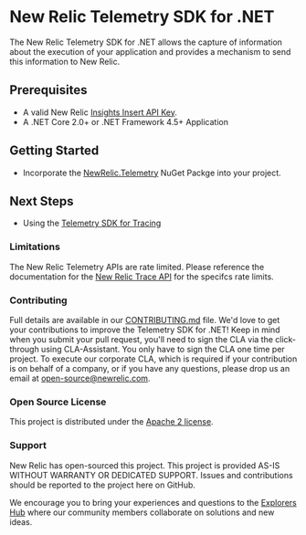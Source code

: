 # New Relic Telemetry SDK for .NET

The New Relic Telemetry SDK for .NET allows the capture of information about the execution of your application and provides a mechanism to send this information to New Relic.


## Prerequisites
* A valid New Relic <a target="_blank" href="https://docs.newrelic.com/docs/insights/insights-data-sources/custom-data/introduction-event-api#register">Insights Insert API Key</a>.
* A .NET Core 2.0+ or .NET Framework 4.5+ Application
## Getting Started
* Incorporate the [NewRelic.Telemetry](https://www.nuget.org/packages/NewRelic.Telemetry) NuGet Packge into your project.

## Next Steps
* Using the [Telemetry SDK for Tracing](./Spans/README.md)



### Limitations
The New Relic Telemetry APIs are rate limited. Please reference the documentation for the [New Relic Trace API](https://docs.newrelic.com/docs/data-ingest-apis/get-data-new-relic/metric-api/metric-api-limits-restricted-attributes) for the specifcs  rate limits.



### Contributing
Full details are available in our [CONTRIBUTING.md](../../CONTRIBUTING.md) file. We'd love to get your contributions to improve the Telemetry SDK for .NET! Keep in mind when you submit your pull request, you'll need to sign the CLA via the click-through using CLA-Assistant. You only have to sign the CLA one time per project. To execute our corporate CLA, which is required if your contribution is on behalf of a company, or if you have any questions, please drop us an email at open-source@newrelic.com.


### Open Source License
This project is distributed under the [Apache 2 license](LICENSE).


### Support
New Relic has open-sourced this project. This project is provided AS-IS WITHOUT WARRANTY OR DEDICATED SUPPORT. Issues and contributions should be reported to the project here on GitHub.

We encourage you to bring your experiences and questions to the [Explorers Hub](https://discuss.newrelic.com) where our community members collaborate on solutions and new ideas.
